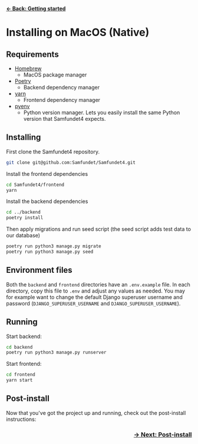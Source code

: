 [**&larr; Back: Getting started**](../introduction.md)

# Installing on MacOS (Native)

## Requirements

* [Homebrew](https://docs.brew.sh/Installation)
    * MacOS package manager
* [Poetry](https://python-poetry.org/docs/)
    * Backend dependency manager
* [yarn](https://classic.yarnpkg.com/lang/en/docs/install/#mac-stable)
    * Frontend dependency manager
* [pyenv](https://github.com/pyenv/pyenv)
    * Python version manager. Lets you easily install the same Python version that Samfundet4 expects.

## Installing

First clone the Samfundet4 repository.

```bash
git clone git@github.com:Samfundet/Samfundet4.git
```

Install the frontend dependencies

```bash
cd Samfundet4/frontend
yarn
```

Install the backend dependencies

```bash
cd ../backend
poetry install
```

Then apply migrations and run seed script (the seed script adds test data to our database)

```bash
poetry run python3 manage.py migrate
poetry run python3 manage.py seed
```

## Environment files

Both the `backend` and `frontend` directories have an `.env.example` file. In each directory, copy this file to `.env`
and adjust any values as needed. You may for example want to change the default Django superuser username and
password (`DJANGO_SUPERUSER_USERNAME` and `DJANGO_SUPERUSER_USERNAME`).

## Running

Start backend:

```bash
cd backend
poetry run python3 manage.py runserver
```

Start frontend:

```bash
cd frontend
yarn start
```

## Post-install

Now that you've got the project up and running, check out the post-install instructions:

<h3 align="right">
<a href="/docs/install/post-install.md">&rarr; Next: Post-install</a>
</h3>
